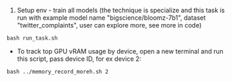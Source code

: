 1. Setup env - train all models (the technique is specialize and this task is run with example model name "bigscience/bloomz-7b1", dataset "twitter_complaints", user can explore more, see more in code)
```
bash run_task.sh
```
* To track top GPU vRAM usage by device, open a new terminal and run this script, pass device ID, for ex device 2:
```
bash ../memory_record_moreh.sh 2
```
